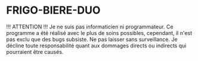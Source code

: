 # FRIGO-BIERE-DUO



!!! ATTENTION !!!
Je ne suis pas informaticien ni programmateur.
Ce programme a été réalisé avec le plus de soins possibles, cependant, il n'est pas exclu que des bugs subsiste.
Ne pas laisser sans surveillance.
Je décline toute responsabilité quant aux dommages directs ou indirects qui pourraient être causés.
